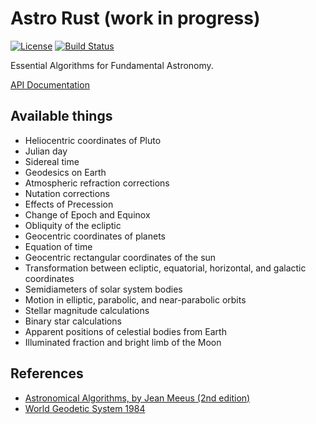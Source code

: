 # Astro Rust (work in progress)

[![License](https://img.shields.io/packagist/l/doctrine/orm.svg)](https://github.com/saurvs/astro-rust/blob/master/LICENSE.md) [![Build Status](https://travis-ci.org/saurvs/astro-rust.svg?branch=master)](https://travis-ci.org/saurvs/astro-rust)

Essential Algorithms for Fundamental Astronomy.

[API Documentation](https://saurvs.github.io/astro-rust/)

## Available things
* Heliocentric coordinates of Pluto
* Julian day
* Sidereal time
* Geodesics on Earth
* Atmospheric refraction corrections
* Nutation corrections
* Effects of Precession
* Change of Epoch and Equinox
* Obliquity of the ecliptic
* Geocentric coordinates of planets
* Equation of time
* Geocentric rectangular coordinates of the sun
* Transformation between ecliptic, equatorial, horizontal, and galactic coordinates
* Semidiameters of solar system bodies
* Motion in elliptic, parabolic, and near-parabolic orbits
* Stellar magnitude calculations
* Binary star calculations
* Apparent positions of celestial bodies from Earth
* Illuminated fraction and bright limb of the Moon

## References
* [Astronomical Algorithms, by Jean Meeus (2nd edition)](http://www.willbell.com/math/mc1.htm)
* [World Geodetic System 1984](https://confluence.qps.nl/pages/viewpage.action?pageId=29855173)

